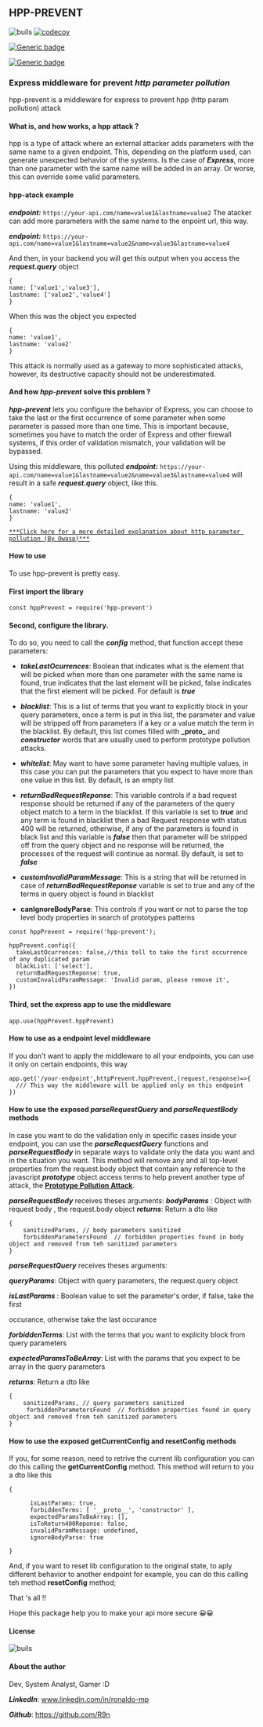 ## HPP-PREVENT

![buils](https://img.shields.io/appveyor/build/R9n/hpp-prevent)
[![codecov](https://codecov.io/gh/R9n/hpp-prevent/branch/main/graph/badge.svg?token=6I00XDYH40)](https://codecov.io/gh/R9n/hpp-prevent)

[![Generic badge](https://img.shields.io/badge/codestyle-standart-<COLOR>.svg)](https://shields.io/)

[![Generic badge](https://img.shields.io/badge/dependences-0-<COLOR>.svg)](https://shields.io/)

### Express middleware for prevent **_http parameter pollution_**

hpp-prevent is a middleware for express to prevent hpp (http param pollution) attack

#### What is, and how works, a hpp attack ?

hpp is a type of attack where an external attacker adds parameters with the same name to a given endpoint. This, depending on the platform used, can generate unexpected behavior of the systems. Is the case of **_Express_**, more than one parameter with the same name will be added in an array.
Or worse, this can override some valid parameters.

#### hpp-atack example

**_endpoint:_** `https://your-api.com/name=value1&lastname=value2`
The atacker can add more parameters with the same name to the enpoint url, this way.

**_endpoint:_** `https://your-api.com/name=value1&lastname=value2&name=value3&lastname=value4`

And then, in your backend you will get this output when you access the **_request.query_** object

```
{
name: ['value1','value3'],
lastname: ['value2','value4']
}
```

When this was the object you expected

```
{
name: 'value1',
lastname: 'value2'
}
```

This attack is normally used as a gateway to more sophisticated attacks, however, its destructive capacity should not be underestimated.

#### And how **_hpp-prevent_** solve this problem ?

**_hpp-prevent_** lets you configure the behavior of Express, you can choose to take the last or the first occurrence of some parameter when some parameter is passed more than one time. This is important because, sometimes you have to match the order of Express and other firewall systems, if this order of validation mismatch, your validation will be bypassed.

Using this middleware, this polluted **_endpoint:_** `https://your-api.com/name=value1&lastname=value2&name=value3&lastname=value4` will result in a safe **_request.query_** object, like this.

```
{
name: 'value1',
lastname: 'value2'
}
```

[`***Click here for a more detailed explanation about http parameter pollution (By Owasp)***`](https://owasp.org/www-project-web-security-testing-guide/latest/4-Web_Application_Security_Testing/07-Input_Validation_Testing/04-Testing_for_HTTP_Parameter_Pollution)

#### How to use

To use hpp-prevent is pretty easy.

#### First import the library

`const hppPrevent = require('hpp-prevent')`

#### Second, configure the library.

To do so, you need to call the **_config_** method, that function accept these parameters:

-   **_takeLastOcurrences_**: Boolean that indicates what is the element that will be picked when more than one parameter with the same name is found, true indicates that the last element will be picked, false indicates that the first element will be picked. For default is **_true_**

-   **_blacklist_**: This is a list of terms that you want to explicitly block in your query parameters, once a term is put in this list, the parameter and value will be stripped off from parameters if a key or a value match the term in the blacklist. By default, this list comes filled with **\_**proto**\_** and **_constructor_** words that are usually used to perform prototype pollution attacks.

-   **_whitelist_**: May want to have some parameter having multiple values, in this case you can put the parameters that you expect to have more than one value in this list. By default, is an empty list
-   **_returnBadRequestReponse_**: This variable controls if a bad request response should be returned if any of the parameters of the query object match to a term in the blacklist. If this variable is set to **_true_** and any term is found in blacklist then a bad Request response with status 400 will be returned, otherwise, if any of the parameters is found in black list and this variable is **_false_** then that parameter will be stripped off from the query object and no response will be returned, the processes of the request will continue as normal. By default, is set to **_false_**

-   **_customInvalidParamMessage_**: This is a string that will be returned in case of
    **_returnBadRequestReponse_** variable is set to true and any of the terms in query object is found in blacklist

-   **canIgnoreBodyParse**: This controls if you want or not to parse the top level body properties in search of prototypes patterns

```
const hppPrevent = require('hpp-prevent');

hppPrevent.config({
  takeLastOcurrences: false,//this tell to take the first occurrence of any duplicated param
  blackList: ['select'],
  returnBadRequestReponse: true,
  customInvalidParamMessage: 'Invalid param, please remove it',
})
```

#### Third, set the express app to use the middleware

`app.use(hppPrevent.hppPrevent)`

#### How to use as a endpoint level middleware

If you don't want to apply the middleware to all your endpoints, you can use it only on certain endpoints, this way

```
app.get('/your-endpoint',httpPrevent.hppPrevent,(request,response)=>{
  /// This way the middleware will be applied only on this endpoint
})
```

#### How to use the exposed **_parseRequestQuery_** and **_parseRequestBody_** methods

In case you want to do the validation only in specific cases inside your endpoint, you can use the **_parseRequestQuery_** functions and **_parseRequestBody_** in separate ways to validate only the data you want and in the situation you want. This method will remove any and all top-level properties from the request.body object that contain any reference to the javascript **_prototype_** object access terms to help prevent another type of attack, the [**Prototype Pollution Attack**](https://learn.snyk.io/lessons/prototype-pollution/javascript/).

**_parseRequestBody_** receives theses arguments:
**_bodyParams_** : Object with request body , the request.body object
**_returns_**: Return a dto like

```
{
    sanitizedParams, // body parameters sanitized
    forbiddenParametersFound  // forbidden properties found in body object and removed from teh sanitized parameters
}
```

**_parseRequestQuery_** receives theses arguments:

**_queryParams_**: Object with query parameters, the request.query object

**_isLastParams_** : Boolean value to set the parameter's order, if false, take the first

occurance, otherwise take the last occurance

**_forbiddenTerms_**: List with the terms that you want to explicity block from query parameters

**_expectedParamsToBeArray_**: List with the params that you expect to be array in the query parameters

**_returns_**: Return a dto like

```
{
    sanitizedParams, // query parameters sanitized
     forbiddenParametersFound  // forbidden properties found in query object and removed from teh sanitized parameters
}
```

#### How to use the exposed **getCurrentConfig** and **resetConfig** methods

If you, for some reason, need to retrive the current lib configuration you can do this calling the **getCurrentConfig** method. This method will return to you a dto like this

```
{

      isLastParams: true,
      forbiddenTerms: [ '__proto__', 'constructor' ],
      expectedParamsToBeArray: [],
      isToReturn400Reponse: false,
      invalidParamMessage: undefined,
      ignoreBodyParse: true

}

```

And, if you want to reset lib configuration to the original state, to aply different behavior to another endpoint for example, you can do this calling teh method **resetConfig** method;

That 's all !!

Hope this package help you to make your api more secure 😀😀

#### License

![buils](https://img.shields.io/bower/l/mi)

#### About the author

Dev, System Analyst, Gamer :D

**_LinkedIn_**: www.linkedin.com/in/ronaldo-mp

**_Github_**: https://github.com/R9n
